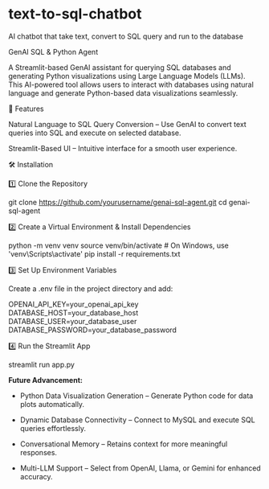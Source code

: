 # text-to-sql-chatbot
AI chatbot that take text, convert to SQL query and run to the database

GenAI SQL & Python Agent

A Streamlit-based GenAI assistant for querying SQL databases and generating Python visualizations using Large Language Models (LLMs). This AI-powered tool allows users to interact with databases using natural language and generate Python-based data visualizations seamlessly.

🚀 Features

Natural Language to SQL Query Conversion – Use GenAI to convert text queries into SQL and execute on selected database.

Streamlit-Based UI – Intuitive interface for a smooth user experience.

🛠 Installation

1️⃣ Clone the Repository

git clone https://github.com/yourusername/genai-sql-agent.git cd genai-sql-agent

2️⃣ Create a Virtual Environment & Install Dependencies

python -m venv venv source venv/bin/activate # On Windows, use 'venv\Scripts\activate' pip install -r requirements.txt

3️⃣ Set Up Environment Variables

Create a .env file in the project directory and add:

OPENAI_API_KEY=your_openai_api_key DATABASE_HOST=your_database_host DATABASE_USER=your_database_user DATABASE_PASSWORD=your_database_password

4️⃣ Run the Streamlit App

streamlit run app.py

**Future Advancement:**

* Python Data Visualization Generation – Generate Python code for data plots automatically.

* Dynamic Database Connectivity – Connect to MySQL and execute SQL queries effortlessly.

* Conversational Memory – Retains context for more meaningful responses.

* Multi-LLM Support – Select from OpenAI, Llama, or Gemini for enhanced accuracy.

